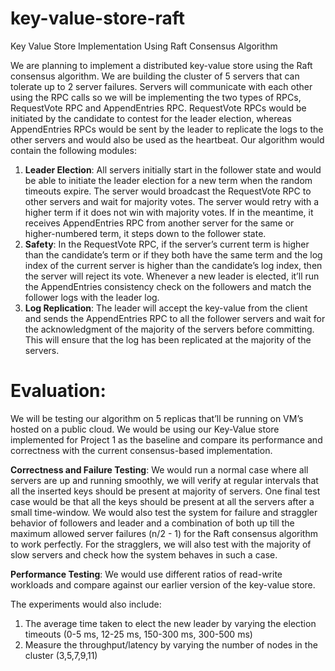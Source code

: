 # key-value-store-raft
Key Value Store Implementation Using Raft Consensus Algorithm

We are planning to implement a distributed key-value store using the Raft consensus algorithm. We are
building the cluster of 5 servers that can tolerate up to 2 server failures. Servers will communicate with
each other using the RPC calls so we will be implementing the two types of RPCs, RequestVote RPC and
AppendEntries RPC. RequestVote RPCs would be initiated by the candidate to contest for the leader
election, whereas AppendEntries RPCs would be sent by the leader to replicate the logs to the other
servers and would also be used as the heartbeat. Our algorithm would contain the following modules:
1. <b>Leader Election</b>: All servers initially start in the follower state and would be able to initiate the
leader election for a new term when the random timeouts expire. The server would broadcast the
RequestVote RPC to other servers and wait for majority votes. The server would retry with a
higher term if it does not win with majority votes. If in the meantime, it receives AppendEntries
RPC from another server for the same or higher-numbered term, it steps down to the follower
state.
2. <b>Safety</b>: In the RequestVote RPC, if the server’s current term is higher than the candidate’s term or
if they both have the same term and the log index of the current server is higher than the
candidate’s log index, then the server will reject its vote. Whenever a new leader is elected, it’ll
run the AppendEntries consistency check on the followers and match the follower logs with the
leader log.
3. <b>Log Replication</b>: The leader will accept the key-value from the client and sends the
AppendEntries RPC to all the follower servers and wait for the acknowledgment of the majority
of the servers before committing. This will ensure that the log has been replicated at the majority
of the servers.


# Evaluation: 
We will be testing our algorithm on 5 replicas that’ll be running on VM’s hosted on a public
cloud. We would be using our Key-Value store implemented for Project 1 as the baseline and compare its
performance and correctness with the current consensus-based implementation.

<b>Correctness and Failure Testing</b>: We would run a normal case where all servers are up and running
smoothly, we will verify at regular intervals that all the inserted keys should be present at majority of
servers. One final test case would be that all the keys should be present at all the servers after a small
time-window. We would also test the system for failure and straggler behavior of followers and leader
and a combination of both up till the maximum allowed server failures (n/2 - 1) for the Raft consensus
algorithm to work perfectly. For the stragglers, we will also test with the majority of slow servers and
check how the system behaves in such a case.

<b>Performance Testing</b>: We would use different ratios of read-write workloads and compare against our
earlier version of the key-value store.

The experiments would also include:
1. The average time taken to elect the new leader by varying the election timeouts (0-5 ms, 12-25 ms, 150-300 ms, 300-500 ms)
2. Measure the throughput/latency by varying the number of nodes in the cluster (3,5,7,9,11)

